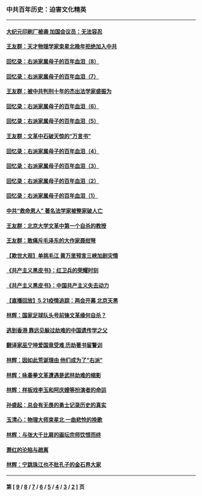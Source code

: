 ### 中共百年历史：迫害文化精英
---
#### [大纪元印刷厂被袭 加国会议员：无法容忍](../../pages/nf1176111/n12883028.md) 
#### [王友群：天才物理学家束星北晚年拒绝加入中共](../../pages/nf1176111/n12792913.md) 
#### [回忆录：右派家属母子的百年血泪（8）](../../pages/nf1176111/n12706196.md) 
#### [回忆录：右派家属母子的百年血泪（7）](../../pages/nf1176111/n12706191.md) 
#### [王友群：被中共判刑十年的杰出法学家盛振为](../../pages/nf1176111/n12706141.md) 
#### [回忆录：右派家属母子的百年血泪（6）](../../pages/nf1176111/n12698863.md) 
#### [回忆录：右派家属母子的百年血泪（5）](../../pages/nf1176111/n12692515.md) 
#### [王友群：文革中石破天惊的“万言书”](../../pages/nf1176111/n12690994.md) 
#### [回忆录：右派家属母子的百年血泪（4）](../../pages/nf1176111/n12686410.md) 
#### [回忆录：右派家属母子的百年血泪（3）](../../pages/nf1176111/n12683820.md) 
#### [回忆录：右派家属母子的百年血泪（2）](../../pages/nf1176111/n12679738.md) 
#### [回忆录：右派家属母子的百年血泪（1）](../../pages/nf1176111/n12678112.md) 
#### [中共“救命恩人” 著名法学家被整家破人亡](../../pages/nf1176111/n12658168.md) 
#### [王友群：北京大学文革中第一个自杀的教授](../../pages/nf1176111/n12632697.md) 
#### [王友群：敢痛斥毛泽东的大作家聂绀弩](../../pages/nf1176111/n12384788.md) 
#### [【欺世大观】单挑毛江 黄万里预言三峡加剧灾情](../../pages/nf1176111/n12357101.md) 
#### [《共产主义黑皮书》：红卫兵的荣耀时刻](../../pages/nf1176111/n12190329.md) 
#### [《共产主义黑皮书》：中国共产主义失去动力](../../pages/nf1176111/n12168749.md) 
#### [【直播回放】5.21疫情追踪：两会开幕 北京天黑](../../pages/nf1176111/n12126358.md) 
#### [林辉：国家足球队头号前锋文革缘何自杀？](../../pages/nf1176111/n11648921.md) 
#### [逃到香港 靠远见躲过劫难的中国遗传学之父](../../pages/nf1176111/n11535984.md) 
#### [翻译家巫宁坤爱国竟受难 历劫著书留警训](../../pages/nf1176111/n11478084.md) 
#### [林辉：因如此荒诞理由 他们成为了“右派”](../../pages/nf1176111/n11070799.md) 
#### [林辉：咏春拳文革遭遇是武林劫难的缩影](../../pages/nf1176111/n11042647.md) 
#### [林辉：样板戏李玉和阿庆嫂等扮演者的命运](../../pages/nf1176111/n11034634.md) 
#### [孙盛起：总会有无畏的勇士记录历史的真实](../../pages/nf1176111/n11027279.md) 
#### [玉清心：物理大师束星北 一曲悲怆的挽歌](../../pages/nf1176111/n11022591.md) 
#### [林辉：与张大千比肩的画坛宗师饮恨而终](../../pages/nf1176111/n11020634.md) 
#### [萧红的沦陷与疏离](../../pages/nf1176111/n11005892.md) 
#### [林辉：宁跳珠江也不批孔子的金石界大家](../../pages/nf1176111/n11004578.md) 

---
#### 第 [ [9](./9.md) / [8](./8.md) / [7](./7.md) / [6](./6.md) / [5](./5.md) / [4](./4.md) / [3](./3.md) / [2](./2.md) ] 页
